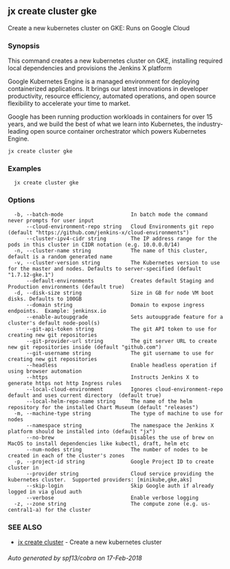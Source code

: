 ## jx create cluster gke

Create a new kubernetes cluster on GKE: Runs on Google Cloud

### Synopsis


This command creates a new kubernetes cluster on GKE, installing required local dependencies and provisions the Jenkins X platform 

Google Kubernetes Engine is a managed environment for deploying containerized applications. It brings our latest innovations in developer productivity, resource efficiency, automated operations, and open source flexibility to accelerate your time to market. 

Google has been running production workloads in containers for over 15 years, and we build the best of what we learn into Kubernetes, the industry-leading open source container orchestrator which powers Kubernetes Engine.

```
jx create cluster gke
```

### Examples

```
  jx create cluster gke
```

### Options

```
  -b, --batch-mode                      In batch mode the command never prompts for user input
      --cloud-environment-repo string   Cloud Environments git repo (default "https://github.com/jenkins-x/cloud-environments")
      --cluster-ipv4-cidr string        The IP address range for the pods in this cluster in CIDR notation (e.g. 10.0.0.0/14)
  -n, --cluster-name string             The name of this cluster, default is a random generated name
  -v, --cluster-version string          The Kubernetes version to use for the master and nodes. Defaults to server-specified (default "1.7.12-gke.1")
      --default-environments            Creates default Staging and Production environments (default true)
  -d, --disk-size string                Size in GB for node VM boot disks. Defaults to 100GB
      --domain string                   Domain to expose ingress endpoints.  Example: jenkinsx.io
      --enable-autoupgrade              Sets autoupgrade feature for a cluster's default node-pool(s)
      --git-api-token string            The git API token to use for creating new git repositories
      --git-provider-url string         The git server URL to create new git repositories inside (default "github.com")
      --git-username string             The git username to use for creating new git repositories
      --headless                        Enable headless operation if using browser automation
      --https                           Instructs Jenkins X to generate https not http Ingress rules
      --local-cloud-environment         Ignores cloud-environment-repo default and uses current directory  (default true)
      --local-helm-repo-name string     The name of the helm repository for the installed Chart Museum (default "releases")
  -m, --machine-type string             The type of machine to use for nodes
      --namespace string                The namespace the Jenkins X platform should be installed into (default "jx")
      --no-brew                         Disables the use of brew on MacOS to install dependencies like kubectl, draft, helm etc
      --num-nodes string                The number of nodes to be created in each of the cluster's zones
  -p, --project-id string               Google Project ID to create cluster in
      --provider string                 Cloud service providing the kubernetes cluster.  Supported providers: [minikube,gke,aks]
      --skip-login                      Skip Google auth if already logged in via gloud auth
      --verbose                         Enable verbose logging
  -z, --zone string                     The compute zone (e.g. us-central1-a) for the cluster
```

### SEE ALSO
* [jx create cluster](jx_create_cluster.md)	 - Create a new kubernetes cluster

###### Auto generated by spf13/cobra on 17-Feb-2018
